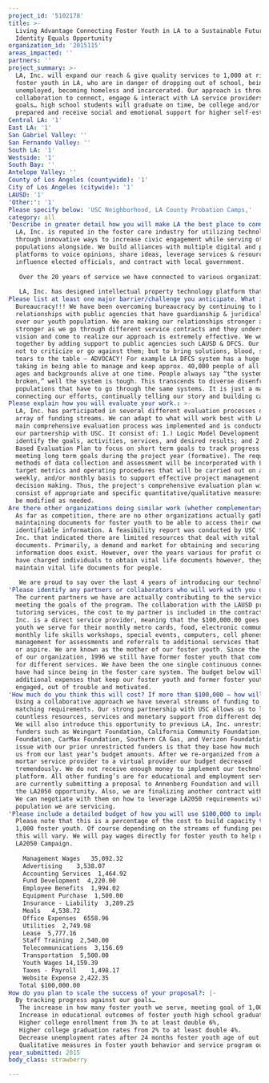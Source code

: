 ```yaml
---
project_id: '5102178'
title: >-
  Living Advantage Connecting Foster Youth in LA to a Sustainable Future:
  Identity Equals Opportunity
organization_id: '2015115'
areas_impacted: ''
partners: ''
project_summary: >-
  LA, Inc. will expand our reach & give quality services to 1,000 at risk and
  foster youth in LA, who are in danger of dropping out of school, being
  unemployed, becoming homeless and incarcerated. Our approach is through
  collaboration to connect, engage & interact with LA service providers. Some
  goals… high school students will graduate on time, be college and/or career
  prepared and receive social and emotional support for higher self-esteem.
Central LA: '1'
East LA: '1'
San Gabriel Valley: ''
San Fernando Valley: ''
South LA: '1'
Westside: '1'
South Bay: ''
Antelope Valley: ''
County of Los Angeles (countywide): '1'
City of Los Angeles (citywide): '1'
LAUSD: '1'
'Other:': '1'
Please specify below: 'USC Neighborhood, LA County Probation Camps,'
category: all
'Describe in greater detail how you will make LA the best place to connect:': >-
  LA, Inc. is reputed in the foster care industry for utilizing technology
  through innovative ways to increase civic engagement while serving other
  populations alongside. We build alliances with multiple digital and physical
  platforms to voice opinions, share ideas, leverage services & resources,
  influence elected officials, and contract with local government. 
   
   Over the 20 years of service we have connected to various organizations that allows us to recruit high volumes of volunteers, receive monetary contracts and make strong partnerships, that include USC, LA Unified School District, Department Children and Family Services, County of Los Angeles Probation Department, Worksource Centers, Verizon & So Cal Gas, just to name a few. We are proud to have a sponsored CA Assembly Bill #1148 unanimously passed mandating that foster youth aging out of the system have their vital life documents. i.e. social security cards, birth certificates and a photo I.D. By LA being the largest foster care population in the country, this will be an iterative process that will be responsive and transparent in providing these services to other populations, as we are meeting the demands for our foster youth. 
   
   LA, Inc. has designed intellectual property technology platform that electronically maintains vital life documents, amongst other features such as various data collection and information management processes. The purpose is to allow disenfranchised populations access to their documents to show proof of their identity which allows service consistency and to connect to multiple services, such as, transportation, housing, medical, education, employment, voting, attend events, but not limited to. This increases civic engagement, social connectedness which meets our services goals of educational attainment, employment preparedness and self-efficacy. By allowing foster youth to connect to services, we re-connect them as self-sufficient and contributing LA citizens.
Please list at least one major barrier/challenge you anticipate. What is your strategy for overcoming these obstacles?: >-
  Bureaucracy!!! We have been overcoming bureaucracy by continuing to build our
  relationships with public agencies that have guardianship & juridical rights
  over our youth population. We are making our relationships stronger and
  stronger as we go through different service contracts and they understand our
  vision and come to realize our approach is extremely effective. We work
  together by adding support to public agencies such LAUSD & DFCS. Our tactic is
  not to criticize or go against them; but to bring solutions, blood, sweat and
  tears to the table – ADVOCACY! For example LA DFCS system has a huge under
  taking in being able to manage and keep approx. 40,000 people of all races,
  ages and backgrounds alive at one time. People always say “the system is
  broken,” well the system is tough. This transcends to diverse disenfranchised
  populations that have to go through the same systems. It is just a matter of
  connecting our efforts, continually telling our story and building capacity!!!
Please explain how you will evaluate your work.: >-
  LA, Inc. has participated in several different evaluation processes due to the
  array of funding streams. We can adapt to what will work best with LA2050. Our
  main comprehensive evaluation process was implemented and is conducted with
  our partnership with USC. It consist of: 1.) Logic Model Development to
  identify the goals, activities, services, and desired results; and 2.) Goals
  Based Evaluation Plan to focus on short term goals to track progress towards
  meeting long term goals during the project year (formative). The required
  methods of data collection and assessment will be incorporated with LA2050
  target metrics and operating procedures that will be carried out on a daily,
  weekly, and/or monthly basis to support effective project management and
  decision making. Thus, the project's comprehensive evaluation plan will
  consist of appropriate and specific quantitative/qualitative measures that can
  be modified as needed.
Are there other organizations doing similar work (whether complementary or competitive)? What is unique about your proposed approach?: >-
  As far as competition, there are no other organizations actually gathering and
  maintaining documents for foster youth to be able to access their own personal
  identifiable information. A feasibility report was conducted by USC for LA,
  Inc. that indicated there are limited resources that deal with vital life
  documents. Primarily, a demand and market for obtaining and securing this
  information does exist. However, over the years various for profit companies
  have charged individuals to obtain vital life documents however, they do not
  maintain vital life documents for people. 
   
   We are proud to say over the last 4 years of introducing our technology platform, to the HUGE bureaucracy of agencies, we have numerous awards, letters of support & certificates of recognitions. Even our national advocate for foster youth, Congresswoman Bass has endorsed the need for our program.
'Please identify any partners or collaborators who will work with you on this project. How much of the $100,000 grant award will each partner receive?': >-
  The current partners we have are actually contributing to the services of
  meeting the goals of the program. The collaboration with the LAUSD program for
  tutoring services, the cost to my partner is included in the contract. LA,
  Inc. is a direct service provider, meaning that the $100,000.00 goes to the
  youth we serve for their monthly metro cards, food, electronic communication,
  monthly life skills workshops, special events, computers, cell phones and case
  management for assessments and referrals to additional services that they need
  or aspire. We are known as the mother of our foster youth. Since the inception
  of our organization, 1996 we still have former foster youth that come to us
  for different services. We have been the one single continuous connection they
  have had since being in the foster care system. The budget below will show the
  additional expenses that keep our foster youth and former foster youth
  engaged, out of trouble and motivated.
'How much do you think this will cost? If more than $100,000 – how will you cover the additional costs?': >-
  Using a collaborative approach we have several streams of funding to meet the
  matching requirements. Our strong partnership with USC allows us to leverage
  countless resources, services and monetary support from different departments.
  We will also introduce this opportunity to previous LA, Inc. unrestricted
  funders such as Weingart Foundation, California Community Foundation, Boeing
  Foundation, CarMax Foundation, Southern CA Gas, and Verizon Foundation. The
  issue with our prior unrestricted funders is that they base how much they fund
  us from our last year’s budget amounts. After we re-organized from a brick and
  mortar service provider to a virtual provider our budget decreased
  tremendously. We do not receive enough money to implement our technology
  platform. All other funding’s are for educational and employment services. We
  are currently submitting a proposal to Annenberg Foundation and will include
  the LA2050 opportunity. Also, we are finalizing another contract with LAUSD.
  We can negotiate with them on how to leverage LA2050 requirements with the
  population we are servicing.
'Please include a detailed budget of how you will use $100,000 to implement this project.': >-
  Please note that this is a percentage of the cost to build capacity to reach
  1,000 foster youth. Of course depending on the streams of funding percentages
  this will vary. We will pay wages directly for foster youth to help us on the
  LA2050 Campaign.
   
    Management Wages   35,092.32
    Advertising    3,538.07
    Accounting Services  1,464.92
    Fund Development  4,220.00
    Employee Benefits  1,994.02
    Equipment Purchase  1,500.00
    Insurance - Liability  3,289.25
    Meals   4,538.72
    Office Expenses  6558.96
    Utilities  2,749.98
    Lease  5,777.16
    Staff Training  2,540.00
    Telecommunications  3,156.69
    Transportation  5,500.00
    Youth Wages 14,159.39
    Taxes - Payroll    1,498.17
    Website Expense 2,422.35
   Total $100,000.00
How do you plan to scale the success of your proposal?: |-
  By tracking progress against our goals…
   The increase in how many foster youth we serve, meeting goal of 1,000 youth unduplicated in one year
   Increase in educational outcomes of foster youth high school graduation rates from 45% to 65%, 
   Higher college enrollment from 3% to at least double 6%,
   Higher college graduation rates from 2% to at least double 4%.
   Decrease unemployment rates after 24 months foster youth age of out the system
   Qualitative measures in foster youth behavior and service program outcomes.
year_submitted: 2015
body_class: strawberry

---
```

